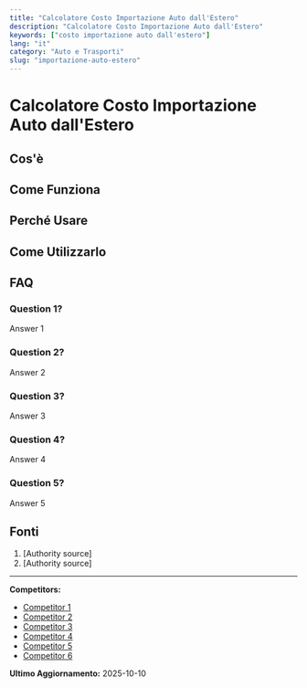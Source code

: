 ```yaml
---
title: "Calcolatore Costo Importazione Auto dall'Estero"
description: "Calcolatore Costo Importazione Auto dall'Estero"
keywords: ["costo importazione auto dall'estero"]
lang: "it"
category: "Auto e Trasporti"
slug: "importazione-auto-estero"
---
```


# Calcolatore Costo Importazione Auto dall'Estero

<!-- TODO: Add introduction -->

## Cos'è

<!-- TODO: Explain what this calculator does -->

## Come Funziona

<!-- TODO: Explain methodology -->

## Perché Usare

<!-- TODO: List benefits -->

## Come Utilizzarlo

<!-- TODO: Step-by-step guide -->

## FAQ

### Question 1?
Answer 1

### Question 2?
Answer 2

### Question 3?
Answer 3

### Question 4?
Answer 4

### Question 5?
Answer 5

## Fonti

1. [Authority source]
2. [Authority source]

---

**Competitors:**
- [Competitor 1](https://pratico.it/blog/immatricolazione-auto-estera-come-fare/)
- [Competitor 2](https://www.alvolante.it/da_sapere/legge-e-burocrazia/importare-un-auto-dall-estero-costi-tempi-e-tasse-381577)
- [Competitor 3](https://www.autoscout24.it/informare/consigli/burocrazia-auto/guida-all-importazione-di-auto-dalla-germania-in-italia/?srsltid=AfmBOorJoxRvXG5foWjxxfOYf-NizVn_dI0NC5q89D9x_MJMyOL37N3g)
- [Competitor 4](https://www.car4passion.com/importazione-auto-da-fuori-europa/)
- [Competitor 5](https://it.comparis.ch/carfinder/autokaufen/auto-import)
- [Competitor 6](https://www.bolidem.it/importare-unauto-dalla-germania-e-davvero-conveniente-come-procedere-passo-dopo-passo/)

**Ultimo Aggiornamento:** 2025-10-10
